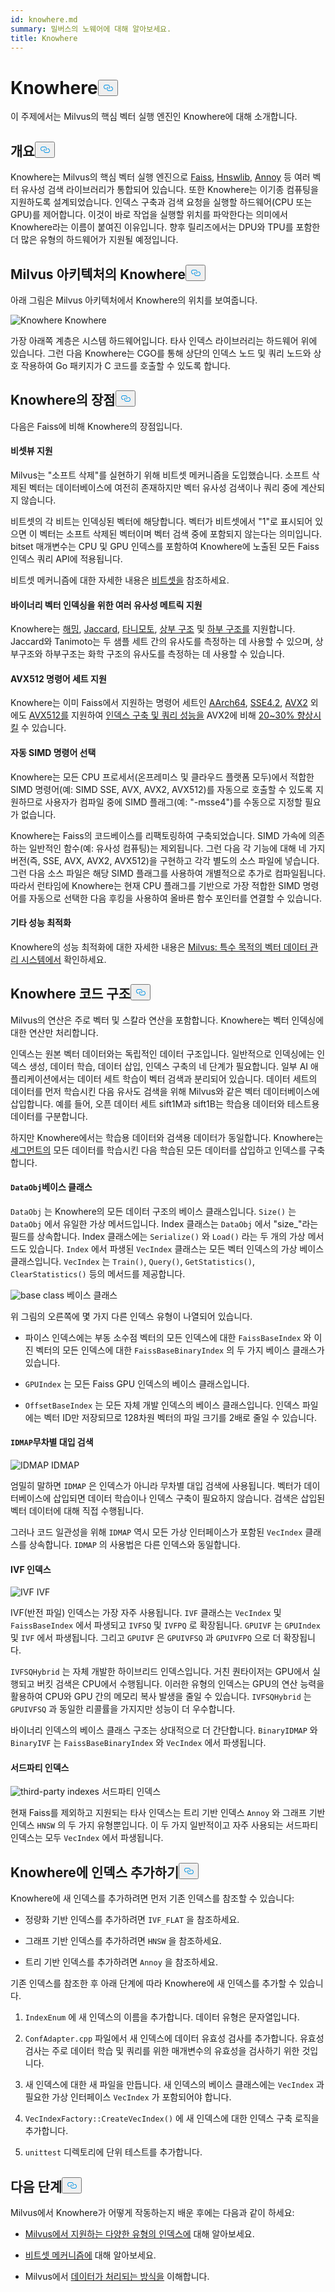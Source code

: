 ```yaml
---
id: knowhere.md
summary: 밀버스의 노웨어에 대해 알아보세요.
title: Knowhere
---
```

<h1 id="Knowhere" class="common-anchor-header">Knowhere<button data-href="#Knowhere" class="anchor-icon" translate="no">
      <svg translate="no"
        aria-hidden="true"
        focusable="false"
        height="20"
        version="1.1"
        viewBox="0 0 16 16"
        width="16"
      >
        <path
          fill="#0092E4"
          fill-rule="evenodd"
          d="M4 9h1v1H4c-1.5 0-3-1.69-3-3.5S2.55 3 4 3h4c1.45 0 3 1.69 3 3.5 0 1.41-.91 2.72-2 3.25V8.59c.58-.45 1-1.27 1-2.09C10 5.22 8.98 4 8 4H4c-.98 0-2 1.22-2 2.5S3 9 4 9zm9-3h-1v1h1c1 0 2 1.22 2 2.5S13.98 12 13 12H9c-.98 0-2-1.22-2-2.5 0-.83.42-1.64 1-2.09V6.25c-1.09.53-2 1.84-2 3.25C6 11.31 7.55 13 9 13h4c1.45 0 3-1.69 3-3.5S14.5 6 13 6z"
        ></path>
      </svg>
    </button></h1><p>이 주제에서는 Milvus의 핵심 벡터 실행 엔진인 Knowhere에 대해 소개합니다.</p>
<h2 id="Overview" class="common-anchor-header">개요<button data-href="#Overview" class="anchor-icon" translate="no">
      <svg translate="no"
        aria-hidden="true"
        focusable="false"
        height="20"
        version="1.1"
        viewBox="0 0 16 16"
        width="16"
      >
        <path
          fill="#0092E4"
          fill-rule="evenodd"
          d="M4 9h1v1H4c-1.5 0-3-1.69-3-3.5S2.55 3 4 3h4c1.45 0 3 1.69 3 3.5 0 1.41-.91 2.72-2 3.25V8.59c.58-.45 1-1.27 1-2.09C10 5.22 8.98 4 8 4H4c-.98 0-2 1.22-2 2.5S3 9 4 9zm9-3h-1v1h1c1 0 2 1.22 2 2.5S13.98 12 13 12H9c-.98 0-2-1.22-2-2.5 0-.83.42-1.64 1-2.09V6.25c-1.09.53-2 1.84-2 3.25C6 11.31 7.55 13 9 13h4c1.45 0 3-1.69 3-3.5S14.5 6 13 6z"
        ></path>
      </svg>
    </button></h2><p>Knowhere는 Milvus의 핵심 벡터 실행 엔진으로 <a href="https://github.com/facebookresearch/faiss">Faiss</a>, <a href="https://github.com/nmslib/hnswlib">Hnswlib</a>, <a href="https://github.com/spotify/annoy">Annoy</a> 등 여러 벡터 유사성 검색 라이브러리가 통합되어 있습니다. 또한 Knowhere는 이기종 컴퓨팅을 지원하도록 설계되었습니다. 인덱스 구축과 검색 요청을 실행할 하드웨어(CPU 또는 GPU)를 제어합니다. 이것이 바로 작업을 실행할 위치를 파악한다는 의미에서 Knowhere라는 이름이 붙여진 이유입니다. 향후 릴리즈에서는 DPU와 TPU를 포함한 더 많은 유형의 하드웨어가 지원될 예정입니다.</p>
<h2 id="Knowhere-in-the-Milvus-architecture" class="common-anchor-header">Milvus 아키텍처의 Knowhere<button data-href="#Knowhere-in-the-Milvus-architecture" class="anchor-icon" translate="no">
      <svg translate="no"
        aria-hidden="true"
        focusable="false"
        height="20"
        version="1.1"
        viewBox="0 0 16 16"
        width="16"
      >
        <path
          fill="#0092E4"
          fill-rule="evenodd"
          d="M4 9h1v1H4c-1.5 0-3-1.69-3-3.5S2.55 3 4 3h4c1.45 0 3 1.69 3 3.5 0 1.41-.91 2.72-2 3.25V8.59c.58-.45 1-1.27 1-2.09C10 5.22 8.98 4 8 4H4c-.98 0-2 1.22-2 2.5S3 9 4 9zm9-3h-1v1h1c1 0 2 1.22 2 2.5S13.98 12 13 12H9c-.98 0-2-1.22-2-2.5 0-.83.42-1.64 1-2.09V6.25c-1.09.53-2 1.84-2 3.25C6 11.31 7.55 13 9 13h4c1.45 0 3-1.69 3-3.5S14.5 6 13 6z"
        ></path>
      </svg>
    </button></h2><p>아래 그림은 Milvus 아키텍처에서 Knowhere의 위치를 보여줍니다.</p>
<p>
  
   <span class="img-wrapper"> <img translate="no" src="/docs/v2.4.x/assets/knowhere_architecture.png" alt="Knowhere" class="doc-image" id="knowhere" />
   </span> <span class="img-wrapper"> <span>Knowhere</span> </span></p>
<p>가장 아래쪽 계층은 시스템 하드웨어입니다. 타사 인덱스 라이브러리는 하드웨어 위에 있습니다. 그런 다음 Knowhere는 CGO를 통해 상단의 인덱스 노드 및 쿼리 노드와 상호 작용하여 Go 패키지가 C 코드를 호출할 수 있도록 합니다.</p>
<h2 id="Knowhere-advantages" class="common-anchor-header">Knowhere의 장점<button data-href="#Knowhere-advantages" class="anchor-icon" translate="no">
      <svg translate="no"
        aria-hidden="true"
        focusable="false"
        height="20"
        version="1.1"
        viewBox="0 0 16 16"
        width="16"
      >
        <path
          fill="#0092E4"
          fill-rule="evenodd"
          d="M4 9h1v1H4c-1.5 0-3-1.69-3-3.5S2.55 3 4 3h4c1.45 0 3 1.69 3 3.5 0 1.41-.91 2.72-2 3.25V8.59c.58-.45 1-1.27 1-2.09C10 5.22 8.98 4 8 4H4c-.98 0-2 1.22-2 2.5S3 9 4 9zm9-3h-1v1h1c1 0 2 1.22 2 2.5S13.98 12 13 12H9c-.98 0-2-1.22-2-2.5 0-.83.42-1.64 1-2.09V6.25c-1.09.53-2 1.84-2 3.25C6 11.31 7.55 13 9 13h4c1.45 0 3-1.69 3-3.5S14.5 6 13 6z"
        ></path>
      </svg>
    </button></h2><p>다음은 Faiss에 비해 Knowhere의 장점입니다.</p>
<h4 id="Support-for-BitsetView" class="common-anchor-header">비셋뷰 지원</h4><p>Milvus는 &quot;소프트 삭제&quot;를 실현하기 위해 비트셋 메커니즘을 도입했습니다. 소프트 삭제된 벡터는 데이터베이스에 여전히 존재하지만 벡터 유사성 검색이나 쿼리 중에 계산되지 않습니다.</p>
<p>비트셋의 각 비트는 인덱싱된 벡터에 해당합니다. 벡터가 비트셋에서 "1"로 표시되어 있으면 이 벡터는 소프트 삭제된 벡터이며 벡터 검색 중에 포함되지 않는다는 의미입니다. bitset 매개변수는 CPU 및 GPU 인덱스를 포함하여 Knowhere에 노출된 모든 Faiss 인덱스 쿼리 API에 적용됩니다.</p>
<p>비트셋 메커니즘에 대한 자세한 내용은 <a href="/docs/ko/bitset.md">비트셋을</a> 참조하세요.</p>
<h4 id="Support-for-multiple-similarity-metrics-for-indexing-binary-vectors" class="common-anchor-header">바이너리 벡터 인덱싱을 위한 여러 유사성 메트릭 지원</h4><p>Knowhere는 <a href="/docs/ko/metric.md#Hamming-distance">해밍</a>, <a href="/docs/ko/metric.md#Jaccard-distance">Jaccard</a>, <a href="/docs/ko/metric.md#Tanimoto-distance">타니모토</a>, <a href="/docs/ko/metric.md#Superstructure">상부 구조</a> 및 <a href="/docs/ko/metric.md#Substructure">하부 구조를</a> 지원합니다. Jaccard와 Tanimoto는 두 샘플 세트 간의 유사도를 측정하는 데 사용할 수 있으며, 상부구조와 하부구조는 화학 구조의 유사도를 측정하는 데 사용할 수 있습니다.</p>
<h4 id="Support-for-AVX512-instruction-set" class="common-anchor-header">AVX512 명령어 세트 지원</h4><p>Knowhere는 이미 Faiss에서 지원하는 명령어 세트인 <a href="https://en.wikipedia.org/wiki/AArch64">AArch64</a>, <a href="https://en.wikipedia.org/wiki/SSE4#SSE4.2">SSE4.2</a>, <a href="https://en.wikipedia.org/wiki/Advanced_Vector_Extensions">AVX2</a> 외에도 <a href="https://en.wikipedia.org/wiki/AVX-512">AVX512를</a> 지원하여 <a href="https://milvus.io/blog/milvus-performance-AVX-512-vs-AVX2.md">인덱스 구축 및 쿼리 성능을</a> AVX2에 비해 <a href="https://milvus.io/blog/milvus-performance-AVX-512-vs-AVX2.md">20~30% 향상시킬</a> 수 있습니다.</p>
<h4 id="Automatic-SIMD-instruction-selection" class="common-anchor-header">자동 SIMD 명령어 선택</h4><p>Knowhere는 모든 CPU 프로세서(온프레미스 및 클라우드 플랫폼 모두)에서 적합한 SIMD 명령어(예: SIMD SSE, AVX, AVX2, AVX512)를 자동으로 호출할 수 있도록 지원하므로 사용자가 컴파일 중에 SIMD 플래그(예: "-msse4")를 수동으로 지정할 필요가 없습니다.</p>
<p>Knowhere는 Faiss의 코드베이스를 리팩토링하여 구축되었습니다. SIMD 가속에 의존하는 일반적인 함수(예: 유사성 컴퓨팅)는 제외됩니다. 그런 다음 각 기능에 대해 네 가지 버전(즉, SSE, AVX, AVX2, AVX512)을 구현하고 각각 별도의 소스 파일에 넣습니다. 그런 다음 소스 파일은 해당 SIMD 플래그를 사용하여 개별적으로 추가로 컴파일됩니다. 따라서 런타임에 Knowhere는 현재 CPU 플래그를 기반으로 가장 적합한 SIMD 명령어를 자동으로 선택한 다음 후킹을 사용하여 올바른 함수 포인터를 연결할 수 있습니다.</p>
<h4 id="Other-performance-optimization" class="common-anchor-header">기타 성능 최적화</h4><p>Knowhere의 성능 최적화에 대한 자세한 내용은 <a href="https://www.cs.purdue.edu/homes/csjgwang/pubs/SIGMOD21_Milvus.pdf">Milvus: 특수 목적의 벡터 데이터 관리 시스템에서</a> 확인하세요.</p>
<h2 id="Knowhere-code-structure" class="common-anchor-header">Knowhere 코드 구조<button data-href="#Knowhere-code-structure" class="anchor-icon" translate="no">
      <svg translate="no"
        aria-hidden="true"
        focusable="false"
        height="20"
        version="1.1"
        viewBox="0 0 16 16"
        width="16"
      >
        <path
          fill="#0092E4"
          fill-rule="evenodd"
          d="M4 9h1v1H4c-1.5 0-3-1.69-3-3.5S2.55 3 4 3h4c1.45 0 3 1.69 3 3.5 0 1.41-.91 2.72-2 3.25V8.59c.58-.45 1-1.27 1-2.09C10 5.22 8.98 4 8 4H4c-.98 0-2 1.22-2 2.5S3 9 4 9zm9-3h-1v1h1c1 0 2 1.22 2 2.5S13.98 12 13 12H9c-.98 0-2-1.22-2-2.5 0-.83.42-1.64 1-2.09V6.25c-1.09.53-2 1.84-2 3.25C6 11.31 7.55 13 9 13h4c1.45 0 3-1.69 3-3.5S14.5 6 13 6z"
        ></path>
      </svg>
    </button></h2><p>Milvus의 연산은 주로 벡터 및 스칼라 연산을 포함합니다. Knowhere는 벡터 인덱싱에 대한 연산만 처리합니다.</p>
<p>인덱스는 원본 벡터 데이터와는 독립적인 데이터 구조입니다. 일반적으로 인덱싱에는 인덱스 생성, 데이터 학습, 데이터 삽입, 인덱스 구축의 네 단계가 필요합니다. 일부 AI 애플리케이션에서는 데이터 세트 학습이 벡터 검색과 분리되어 있습니다. 데이터 세트의 데이터를 먼저 학습시킨 다음 유사도 검색을 위해 Milvus와 같은 벡터 데이터베이스에 삽입합니다. 예를 들어, 오픈 데이터 세트 sift1M과 sift1B는 학습용 데이터와 테스트용 데이터를 구분합니다.</p>
<p>하지만 Knowhere에서는 학습용 데이터와 검색용 데이터가 동일합니다. Knowhere는 <a href="https://milvus.io/blog/deep-dive-1-milvus-architecture-overview.md#Segments">세그먼트의</a> 모든 데이터를 학습시킨 다음 학습된 모든 데이터를 삽입하고 인덱스를 구축합니다.</p>
<h4 id="DataObj-base-class" class="common-anchor-header"><code translate="no">DataObj</code>베이스 클래스</h4><p><code translate="no">DataObj</code> 는 Knowhere의 모든 데이터 구조의 베이스 클래스입니다. <code translate="no">Size()</code> 는 <code translate="no">DataObj</code> 에서 유일한 가상 메서드입니다. Index 클래스는 <code translate="no">DataObj</code> 에서 &quot;size_&quot;라는 필드를 상속합니다. Index 클래스에는 <code translate="no">Serialize()</code> 와 <code translate="no">Load()</code> 라는 두 개의 가상 메서드도 있습니다. <code translate="no">Index</code> 에서 파생된 <code translate="no">VecIndex</code> 클래스는 모든 벡터 인덱스의 가상 베이스 클래스입니다. <code translate="no">VecIndex</code> 는 <code translate="no">Train()</code>, <code translate="no">Query()</code>, <code translate="no">GetStatistics()</code>, <code translate="no">ClearStatistics()</code> 등의 메서드를 제공합니다.</p>
<p>
  
   <span class="img-wrapper"> <img translate="no" src="/docs/v2.4.x/assets/Knowhere_base_classes.png" alt="base class" class="doc-image" id="base-class" />
   </span> <span class="img-wrapper"> <span>베이스 클래스</span> </span></p>
<p>위 그림의 오른쪽에 몇 가지 다른 인덱스 유형이 나열되어 있습니다.</p>
<ul>
<li><p>파이스 인덱스에는 부동 소수점 벡터의 모든 인덱스에 대한 <code translate="no">FaissBaseIndex</code> 와 이진 벡터의 모든 인덱스에 대한 <code translate="no">FaissBaseBinaryIndex</code> 의 두 가지 베이스 클래스가 있습니다.</p></li>
<li><p><code translate="no">GPUIndex</code> 는 모든 Faiss GPU 인덱스의 베이스 클래스입니다.</p></li>
<li><p><code translate="no">OffsetBaseIndex</code> 는 모든 자체 개발 인덱스의 베이스 클래스입니다. 인덱스 파일에는 벡터 ID만 저장되므로 128차원 벡터의 파일 크기를 2배로 줄일 수 있습니다.</p></li>
</ul>
<h4 id="IDMAP-brute-force-search" class="common-anchor-header"><code translate="no">IDMAP</code>무차별 대입 검색</h4><p>
  
   <span class="img-wrapper"> <img translate="no" src="/docs/v2.4.x/assets/IDMAP.png" alt="IDMAP" class="doc-image" id="idmap" />
   </span> <span class="img-wrapper"> <span>IDMAP</span> </span></p>
<p>엄밀히 말하면 <code translate="no">IDMAP</code> 은 인덱스가 아니라 무차별 대입 검색에 사용됩니다. 벡터가 데이터베이스에 삽입되면 데이터 학습이나 인덱스 구축이 필요하지 않습니다. 검색은 삽입된 벡터 데이터에 대해 직접 수행됩니다.</p>
<p>그러나 코드 일관성을 위해 <code translate="no">IDMAP</code> 역시 모든 가상 인터페이스가 포함된 <code translate="no">VecIndex</code> 클래스를 상속합니다. <code translate="no">IDMAP</code> 의 사용법은 다른 인덱스와 동일합니다.</p>
<h4 id="IVF-indexes" class="common-anchor-header">IVF 인덱스</h4><p>
  
   <span class="img-wrapper"> <img translate="no" src="/docs/v2.4.x/assets/IVF.png" alt="IVF" class="doc-image" id="ivf" />
   </span> <span class="img-wrapper"> <span>IVF</span> </span></p>
<p>IVF(반전 파일) 인덱스는 가장 자주 사용됩니다. <code translate="no">IVF</code> 클래스는 <code translate="no">VecIndex</code> 및 <code translate="no">FaissBaseIndex</code> 에서 파생되고 <code translate="no">IVFSQ</code> 및 <code translate="no">IVFPQ</code> 로 확장됩니다. <code translate="no">GPUIVF</code> 는 <code translate="no">GPUIndex</code> 및 <code translate="no">IVF</code> 에서 파생됩니다. 그리고 <code translate="no">GPUIVF</code> 은 <code translate="no">GPUIVFSQ</code> 과 <code translate="no">GPUIVFPQ</code> 으로 더 확장됩니다.</p>
<p><code translate="no">IVFSQHybrid</code> 는 자체 개발한 하이브리드 인덱스입니다. 거친 퀀타이저는 GPU에서 실행되고 버킷 검색은 CPU에서 수행됩니다. 이러한 유형의 인덱스는 GPU의 연산 능력을 활용하여 CPU와 GPU 간의 메모리 복사 발생을 줄일 수 있습니다. <code translate="no">IVFSQHybrid</code> 는 <code translate="no">GPUIVFSQ</code> 과 동일한 리콜률을 가지지만 성능이 더 우수합니다.</p>
<p>바이너리 인덱스의 베이스 클래스 구조는 상대적으로 더 간단합니다. <code translate="no">BinaryIDMAP</code> 와 <code translate="no">BinaryIVF</code> 는 <code translate="no">FaissBaseBinaryIndex</code> 와 <code translate="no">VecIndex</code> 에서 파생됩니다.</p>
<h4 id="Third-party-indexes" class="common-anchor-header">서드파티 인덱스</h4><p>
  
   <span class="img-wrapper"> <img translate="no" src="/docs/v2.4.x/assets/third_party_index.png" alt="third-party indexes" class="doc-image" id="third-party-indexes" />
   </span> <span class="img-wrapper"> <span>서드파티 인덱스</span> </span></p>
<p>현재 Faiss를 제외하고 지원되는 타사 인덱스는 트리 기반 인덱스 <code translate="no">Annoy</code> 와 그래프 기반 인덱스 <code translate="no">HNSW</code> 의 두 가지 유형뿐입니다. 이 두 가지 일반적이고 자주 사용되는 서드파티 인덱스는 모두 <code translate="no">VecIndex</code> 에서 파생됩니다.</p>
<h2 id="Adding-indexes-to-Knowhere" class="common-anchor-header">Knowhere에 인덱스 추가하기<button data-href="#Adding-indexes-to-Knowhere" class="anchor-icon" translate="no">
      <svg translate="no"
        aria-hidden="true"
        focusable="false"
        height="20"
        version="1.1"
        viewBox="0 0 16 16"
        width="16"
      >
        <path
          fill="#0092E4"
          fill-rule="evenodd"
          d="M4 9h1v1H4c-1.5 0-3-1.69-3-3.5S2.55 3 4 3h4c1.45 0 3 1.69 3 3.5 0 1.41-.91 2.72-2 3.25V8.59c.58-.45 1-1.27 1-2.09C10 5.22 8.98 4 8 4H4c-.98 0-2 1.22-2 2.5S3 9 4 9zm9-3h-1v1h1c1 0 2 1.22 2 2.5S13.98 12 13 12H9c-.98 0-2-1.22-2-2.5 0-.83.42-1.64 1-2.09V6.25c-1.09.53-2 1.84-2 3.25C6 11.31 7.55 13 9 13h4c1.45 0 3-1.69 3-3.5S14.5 6 13 6z"
        ></path>
      </svg>
    </button></h2><p>Knowhere에 새 인덱스를 추가하려면 먼저 기존 인덱스를 참조할 수 있습니다:</p>
<ul>
<li><p>정량화 기반 인덱스를 추가하려면 <code translate="no">IVF_FLAT</code> 을 참조하세요.</p></li>
<li><p>그래프 기반 인덱스를 추가하려면 <code translate="no">HNSW</code> 을 참조하세요.</p></li>
<li><p>트리 기반 인덱스를 추가하려면 <code translate="no">Annoy</code> 을 참조하세요.</p></li>
</ul>
<p>기존 인덱스를 참조한 후 아래 단계에 따라 Knowhere에 새 인덱스를 추가할 수 있습니다.</p>
<ol>
<li><p><code translate="no">IndexEnum</code> 에 새 인덱스의 이름을 추가합니다. 데이터 유형은 문자열입니다.</p></li>
<li><p><code translate="no">ConfAdapter.cpp</code> 파일에서 새 인덱스에 데이터 유효성 검사를 추가합니다. 유효성 검사는 주로 데이터 학습 및 쿼리를 위한 매개변수의 유효성을 검사하기 위한 것입니다.</p></li>
<li><p>새 인덱스에 대한 새 파일을 만듭니다. 새 인덱스의 베이스 클래스에는 <code translate="no">VecIndex</code> 과 필요한 가상 인터페이스 <code translate="no">VecIndex</code> 가 포함되어야 합니다.</p></li>
<li><p><code translate="no">VecIndexFactory::CreateVecIndex()</code> 에 새 인덱스에 대한 인덱스 구축 로직을 추가합니다.</p></li>
<li><p><code translate="no">unittest</code> 디렉토리에 단위 테스트를 추가합니다.</p></li>
</ol>
<h2 id="Whats-next" class="common-anchor-header">다음 단계<button data-href="#Whats-next" class="anchor-icon" translate="no">
      <svg translate="no"
        aria-hidden="true"
        focusable="false"
        height="20"
        version="1.1"
        viewBox="0 0 16 16"
        width="16"
      >
        <path
          fill="#0092E4"
          fill-rule="evenodd"
          d="M4 9h1v1H4c-1.5 0-3-1.69-3-3.5S2.55 3 4 3h4c1.45 0 3 1.69 3 3.5 0 1.41-.91 2.72-2 3.25V8.59c.58-.45 1-1.27 1-2.09C10 5.22 8.98 4 8 4H4c-.98 0-2 1.22-2 2.5S3 9 4 9zm9-3h-1v1h1c1 0 2 1.22 2 2.5S13.98 12 13 12H9c-.98 0-2-1.22-2-2.5 0-.83.42-1.64 1-2.09V6.25c-1.09.53-2 1.84-2 3.25C6 11.31 7.55 13 9 13h4c1.45 0 3-1.69 3-3.5S14.5 6 13 6z"
        ></path>
      </svg>
    </button></h2><p>Milvus에서 Knowhere가 어떻게 작동하는지 배운 후에는 다음과 같이 하세요:</p>
<ul>
<li><p><a href="/docs/ko/index.md">Milvus에서 지원하는 다양한 유형의 인덱스에</a> 대해 알아보세요.</p></li>
<li><p><a href="/docs/ko/bitset.md">비트셋 메커니즘에</a> 대해 알아보세요.</p></li>
<li><p>Milvus에서 <a href="/docs/ko/data_processing.md">데이터가 처리되는 방식을</a> 이해합니다.</p></li>
</ul>
